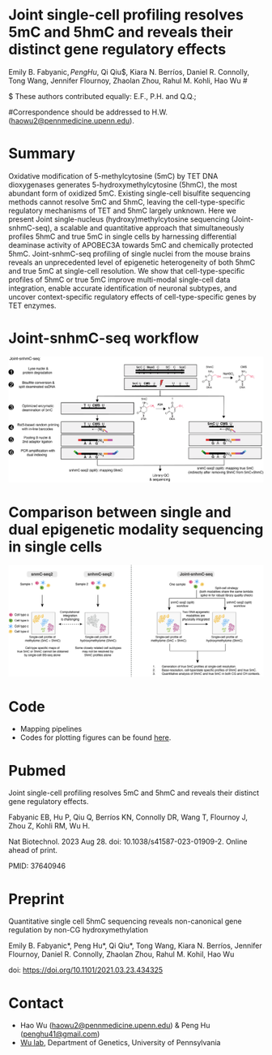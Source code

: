 # Joint single-cell profiling resolves 5mC and 5hmC and reveals their distinct gene regulatory effects

Emily B. Fabyanic$, Peng Hu$, Qi Qiu$, Kiara N. Berríos, Daniel R. Connolly, Tong Wang, Jennifer Flournoy, Zhaolan Zhou, Rahul M. Kohli, Hao Wu #

$ These authors contributed equally: E.F., P.H. and Q.Q.; 

#Correspondence should be addressed to H.W. (haowu2@pennmedicine.upenn.edu).


# Summary
Oxidative modification of 5-methylcytosine (5mC) by TET DNA dioxygenases generates 5-hydroxymethylcytosine (5hmC), the most abundant form of oxidized 5mC. Existing single-cell bisulfite sequencing methods cannot resolve  5mC and 5hmC, leaving the cell-type-specific regulatory mechanisms of TET and 5hmC largely unknown. Here we present Joint single-nucleus (hydroxy)methylcytosine sequencing (Joint-snhmC-seq), a scalable and quantitative approach that simultaneously profiles 5hmC and true 5mC in single cells by harnessing differential deaminase activity of APOBEC3A towards 5mC and chemically protected 5hmC. Joint-snhmC-seq profiling of single nuclei from the mouse brains reveals an unprecedented level of epigenetic heterogeneity of both 5hmC and true 5mC at single-cell resolution. We show that cell-type-specific profiles of 5hmC or true 5mC improve multi-modal single-cell data integration, enable accurate identification of neuronal subtypes, and uncover context-specific regulatory effects of cell-type-specific genes by TET enzymes.  

# Joint-snhmC-seq workflow
![Joint-snhmC-seq_diagram](https://github.com/wulabupenn/Joint-snhmC-seq/blob/main/Joint-snhmC-seq_diagram.png)

# Comparison between single and dual epigenetic modality sequencing in single cells
![Joint-snhmC-seq_diagram2](https://github.com/wulabupenn/Joint-snhmC-seq/blob/main/Joint-snhmC-seq_diagram2.png)

# Code
* Mapping pipelines
* Codes for plotting figures can be found [here](https://github.com/wulabupenn/Figures_Joint-snhmC-seq_2023).

# Pubmed
 
Joint single-cell profiling resolves 5mC and 5hmC and reveals their distinct gene regulatory effects.

Fabyanic EB, Hu P, Qiu Q, Berríos KN, Connolly DR, Wang T, Flournoy J, Zhou Z, Kohli RM, Wu H.

Nat Biotechnol. 2023 Aug 28. doi: 10.1038/s41587-023-01909-2. Online ahead of print.

PMID: 37640946

# Preprint
Quantitative single cell 5hmC sequencing reveals non-canonical gene regulation by non-CG hydroxymethylation

Emily B. Fabyanic*, Peng Hu*, Qi Qiu*, Tong Wang, Kiara N. Berríos, Jennifer Flournoy, Daniel R. Connolly, Zhaolan Zhou, Rahul M. Kohil, Hao Wu

doi: https://doi.org/10.1101/2021.03.23.434325


# Contact
* Hao Wu (haowu2@pennmedicine.upenn.edu) & Peng Hu (penghu41@gmail.com)
* [Wu lab](https://www.wulabupenn.org), Department of Genetics, University of Pennsylvania
